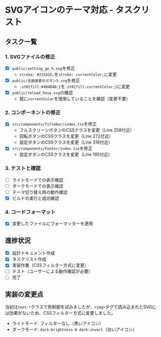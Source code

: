 # SVGアイコンのテーマ対応 - タスクリスト

## タスク一覧

### 1. SVGファイルの修正

- [x] `public/setting_ge_h.svg`を修正
  - `stroke: #231815;`を`stroke: currentColor;`に変更
- [x] `public/全画面表示ボタン5.svg`を修正
  - `.st0{fill:#4B4B4B;}`を`.st0{fill:currentColor;}`に変更
- [x] `public/reload_hoso.svg`の確認
  - 既に`currentColor`を使用していることを確認（変更不要）

### 2. コンポーネントの修正

- [x] `src/components/Titlebar/index.tsx`を修正
  - フルスクリーンボタンのCSSクラスを変更（Line 258付近）
  - 回転ボタンのCSSクラスを変更（Line 272付近）
  - 設定ボタンのCSSクラスを変更（Line 318付近）
- [x] `src/components/Footer/index.tsx`を修正
  - 設定ボタンのCSSクラスを変更（Line 195付近）

### 3. テストと確認

- [ ] ライトモードでの表示確認
- [ ] ダークモードでの表示確認
- [ ] テーマ切り替え時の動作確認
- [x] ビルドの実行と成功確認

### 4. コードフォーマット

- [x] 変更したファイルにフォーマッターを適用

## 進捗状況

- [x] 設計ドキュメント作成
- [x] タスクリスト作成
- [x] 実装作業（CSSフィルター方式に変更）
- [ ] テスト（ユーザーによる動作確認が必要）
- [ ] 完了

## 実装の変更点

当初は`text-*`クラスで色制御を試みましたが、`<img>`タグで読み込まれたSVGには効果がないため、CSSフィルター方式に変更しました。

- ライトモード: フィルターなし（黒いアイコン）
- ダークモード: `dark:brightness-0 dark:invert`（白いアイコン）
